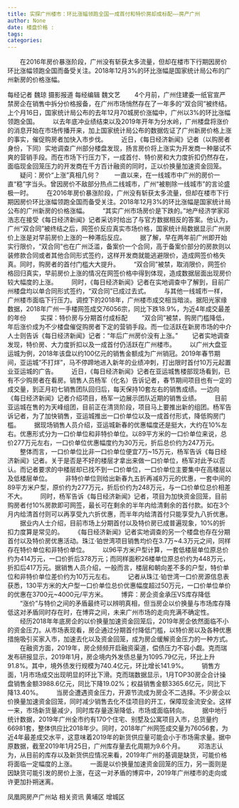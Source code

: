 ```yaml
---
title: 实探广州楼市：环比涨幅领跑全国一成首付和特价房却成标配——房产广州
author: None
date: 楼盘价格 : 
tags: 
categories: 
---
```

　　在2016年房价暴涨阶段，广州没有斩获太多流量，但却在楼市下行期因房价环比涨幅领跑全国而备受关注。2018年12月3%的环比涨幅是国家统计局公布的广州新房的价格涨幅。
<!-- more -->
每经记者 魏琼 摄影报道 每经编辑 魏文艺
　　4个月前，广州住建委一纸官宣严禁房企在销售中拆分价格报备，在广州市场悄然存在了一年多的“双合同”被终结。上个月16日，国家统计局公布的去年12月70城房价涨幅中，广州以3%的环比涨幅领跑全国。
　　以去年底冲业绩结束以及2019年开年为分水岭，广州楼盘将涨价的消息开始在市场传播开来，加上国家统计局公布的数据佐证了广州新房价格上涨的事实，催促购房者加快入市步伐。
　　近日，《每日经济新闻》记者（以购房者身份，下同）实地调查广州部分楼盘发现，扬言房价将上涨实为开发商一种屡试不爽的营销手段。而在市场下行压力下，一成首付、特价房和大力度折扣仍然存在，面临现金回笼压力的开发商在千方百计融资的同时，正以价换量加速资金回笼。
　　疑问：房价“上涨”真相几何？
　　一直以来，在一线城市中广州的房价一直“稳”字当头。曾因房价不敌部分热点二线城市，广州“被剔除一线城市”的言论盛极一时。
　　在2016年房价暴涨阶段，广州没有斩获太多流量，但却在楼市下行期因房价环比涨幅领跑全国而备受关注。2018年12月3%的环比涨幅是国家统计局公布的广州新房的价格涨幅。
　　“其实广州市场房价是下跌的。”地产经济学家邓浩志在接受《每日经济新闻》记者采访时给出了与官方数据相反的答案。他认为，广州“双合同”被终结之后，网签价反应真实市场价格，国家统计局数据显示广州房价上涨是对早前房价上涨的一种滞后反应。
　　据了解，早在两年前广州即开始实行限价，“双合同”也在广州泛滥，备案价一个合同，高于备案价部分的房款则以装修款合同或者其他合同形式签约，这样开发商就能逃避限价，造成网签价格失真。同时，购房者的首付门槛大大提升。
　　“双合同”被禁，取消限价，网签价格回归真实，早前房价上涨的情况在网签价格中得到体现，造成数据层面出现房价较大幅度的上涨。
　　同时，《每日经济新闻》记者在实地调查中了解到，目前广州楼盘均以单合同形式签约，“双合同”已成过去式。
　　与其他一线城市一样，广州楼市面临下行压力。调控下的2018年，广州楼市成交相当暗淡。据阳光家缘数据，2018年广州一手楼网签成交76056宗，同比下跌18.9%，为近4年成交最差的年份
　　实探：特价房与分期首付成标配
　　“双合同”被禁，购房门槛降低，年后涨价成为不少楼盘催促购房者下定的营销手段。而一位活跃在新房市场的中介人士则告诉《每日经济新闻》记者：“年后广州房价没有上涨。”
　　记者实地调查发现，特价房、大力度折扣以及一成首付仍活跃在广州楼市。
　　以广州大盘亚运城为例，2018年该盘以约100亿元的销售金额成为广州销冠。2019年春节期间，亚运城“不打烊”，马不停蹄地进入新年的业绩冲刺，打出限时首付10万元起置业亚运城的广告。
　　近日，《每日经济新闻》记者在亚运城售楼部现场看到，已有不少购房者在看房。销售人员杨军（化名）告诉记者，春节期间项目也有一定的成交量，到正月初七销售团队回归后，每天保持10套左右的销售成绩。一边向《每日经济新闻》记者介绍项目，杨军一边展示团队近期的销售业绩。
　　目前亚运城在售的为天峰组团，目前正在清货阶段，项目马上要推出新的组团。杨军告诉记者，为了加快销售，亚运城推出一口价单位以及一成首付形式，降低购房门槛。
　　据现场销售人员介绍，亚运城新春的优惠幅度还是挺大，大约在10%左右。优惠形式分为一口价单位和非特价单位。以89平方米的一口价单位来说，总价277万元左右，一口价单位优惠幅度约为30万元，折后总价约为247万元。
　　整体而言，一口价单位比非一口价单位便宜7万~15万元，杨军告诉《每日经济新闻》记者。关于是否是不好的楼层才拿出来做一口价单位，杨军对此予以否认。而记者要求的中楼层却已找不到一口价单位，一口价单位主要集中在高楼层以及低楼层单位。
　　非特价单位则给出新春九五折再减8万元的优惠，一套中间的89平方米户型，原价约为277万元，折后价约为248万元，与一口价单位总价相差不大。
　　同时，杨军告诉《每日经济新闻》记者，项目为加快资金回笼，目前购房者付10%房款即可网签，最长可在剩余的半年内给清剩余的首付款。如在3个月内给清首付则可以再享受九六折优惠，而半年内给清首付只能享受九八折优惠。
　　据业内人士介绍，目前市场上分期首付以及特价房已成普遍现象，10%的折扣力度算是常见的。
　　《每日经济新闻》记者实地调查的另一个楼盘也存在分期首付以及特价房优惠活动。珠江·铂世湾项目销售均价在3.7万~4.3万元之间，同样存在特价单位和非特价单位。
　　以96平方米户型计算，一套低楼层单位原总价约为414万元，一口价折后378万元；而同样面积26楼单位原总价约为448万元，折扣后417万元。据销售人员介绍，一般而言，楼层和朝向差不多的户型，特价单位和非特价单位差价约为10万元左右。
　　记者从珠江·铂世湾一口价房源信息表获悉，130平方米的大户型一口价单位总价优惠幅度超过50万元，一口价单位单价的优惠在3700元~4000元/平方米。
　　博弈：房企资金承压VS库存降低
　　“涨价”与特价之间的矛盾最终可以辨明真相，但当房企以价换量与市场库存降低这对矛盾同时存在时，在博弈之间，未来广州市场的走向充满不确定性。
　　经历2018年年底房企的以价换量加速资金回笼后，2019年房企依然面临不小的资金压力。从市场表现看，房企通过分期首付降低门槛，以特价房以及各种优惠措施吸引买家入市，加速去化以及资金回笼，成为房企缓解资金压力的一种方式。
　　在融资方面，2019年，房企频频开启融资渠道，偿债压力不容小觑。克而瑞发布研报显示，2019年1月，房企境内外发债总量为1095.79亿元，环比上升91.8%。其中，境外债发行规模为740.4亿元，环比增长141.9%。
　　销售方面，1月市场成交出现明显的环比下滑。克而瑞数据显示，1月TOP30房企合计操盘销售金额3988.6亿元，同比下降19.02%；权益销售金额3365.6亿元，同比下降13.40%。
　　当房企遭遇资金压力，开源节流成为房企不二选择。不少房企以价换量加速资金回笼，同时减少销售去化不佳项目的开工，保障现金流安全。这样一来，市场新货量减少，同时库存量逐渐降低，市场或面临转向。
　　据中地行统计数据，2019年广州全市约有170个住宅、别墅及公寓项目入市，总货量约66981套，整体供应比2018年少。同时，2018年广州网签成交量为76056套，为近4年最差成交水平，这意味着2019年的新货供应量可能会小于市场需求量。据中原数据，截至2019年1月25日，广州库存量去化周期为9.6个月。
　　邓浩志认为，从目前的库存以及新货供应情况来看，2019年广州的基调是缺货，可能价格将面临一定幅度的上涨。
　　一面是以价换量加速资金回笼的压力，另一面则是因缺货可能引发的房价上涨，在这一对矛盾的博弈中，2019年广州楼市的走向或许更加扑朔迷离。
                        
                        
                        
                        
                                        
                    
                    
                
                    
                    
                    
                
                    
                
凤凰网房产广州站
相关资讯
黄埔区
增城区
	                        
	                    
	                        
	                    
